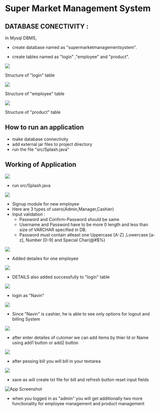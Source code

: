 
# Super Market Management System



## DATABASE CONECTIVITY :


In Mysql DBMS, 
- create database named as "supermarketmanagementsystem".
+ create tables named as "login" ,"employee" and "product".

<img src="screenshots/s1.png" >

Structure of "login" table

<img src="screenshots/s2.png" >


Structure of "employee" table

<img src="screenshots/s3.png" >

Structure of "product" table
## How to run an application

+ make database connectivity
+ add external jar files to project directory
+ run the file "src/Splash.java"
## Working of Application


<img src="screenshots/s4.png" >

+ run src/Splash.java


<img src="screenshots/s5.png" >

+ Signup module for new employee
+ Here are 3 types of users(Admin,Manager,Cashier)
+ Input validation :
    + Password and Confirm-Password should be same
    + Username and Password have to be more 0 length and less than size of VARCHAR specified in DB.
    + Password must contain atleast one Uppercase [A-Z] ,Lowercase [a-z], Number [0-9] and Special Char(@#$%) 

<img src="screenshots/s6.png" >

+ Added detailes for one employee


<img src="screenshots/s7.png" >

+ DETAILS also added successfully to "login" table


<img src="screenshots/s8.png" >


+ login as "Navin"

<img src="screenshots/s9.png" >

+ Since "Navin" is cashier, he is able to see only options for logout and billing System


<img src="screenshots/s10.png" >

+ after enter detailes of cutomer we can add items by thier Id or Name using add1 button or add2 button 


<img src="screenshots/s11.png" >


+ after pessing bill you will bill in your textarea


<img src="screenshots/s12.png" >

+ save as will create txt file for bill and refresh button reset input fields



![App Screenshot](https://via.placeholder.com/468x300?text=App+Screenshot+Here)

+ when you logged in as "admin" you will get additionally two more functionality for employee management and product management


